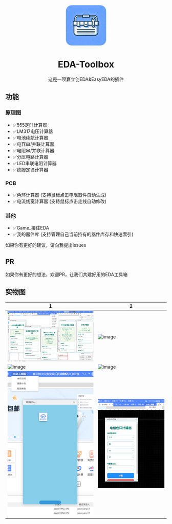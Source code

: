 <div align="center">
<img src="/images/toolbox.jpg"width="25%" height="auto" >
    <h1>EDA-Toolbox</h1>
这是一项嘉立创EDA&EasyEDA的插件

</div>


## 功能
### 原理图
- ✅555定时计算器
- ✅LM317电压计算器
- ✅电池续航计算器
- ✅电容串/并联计算器
- ✅电阻串/并联计算器
- ✅分压电路计算器
- ✅LED串联电阻计算器
- ✅欧姆定律计算器
### PCB
- ✅色环计算器 (支持鼠标点击电阻器件自动生成)
- ✅电流线宽计算器 (支持鼠标点击走线自动修改)
### 其他
- ✅Game_接住EDA
- ✅我的器件库 (支持管理自己当前持有的器件库存和快速索引)

如果你有更好的建议，请向我提出Issues

## PR
如果你有更好的想法，欢迎PR，让我们共建好用的EDA工具箱



## 实物图

| 1 | 2 |
| --- | --- |
| ![img_1.png](img_1.png)|![image](https://github.com/user-attachments/assets/06b4f3a8-d443-4184-84fc-16bf53d1dadc)|
| ![image](https://github.com/user-attachments/assets/5ba5c629-ddac-4ab8-85f6-f9dcd089576e) | ![image](https://github.com/user-attachments/assets/b2f88c65-cbd2-4d12-b970-0e8c7623828a) |
| ![img_2.png](img_2.png)|![img.png](img.png)|
